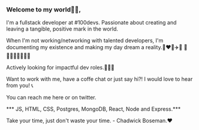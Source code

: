 ### Welcome to my world👋🏾,

I'm a fullstack developer at #100devs. Passionate about creating and leaving a tangible, positive mark in the world. 

When I'm not working/networking with talented developers, I'm documenting my existence and making my day dream a reality.📸❤️🌴✈️🚢 🥾🏋🏾‍♀️🍇🍝💃🏾

Actively looking for impactful dev roles.👩🏾‍💻  

Want to work with me, have a coffe chat or just say hi?! I would love to hear from you! 📞

You can reach me here or on twitter.

*** JS, HTML, CSS, Postgres, MongoDB, React, Node and Express.***

Take your time, just don't waste your time. - Chadwick Boseman.❤️

<!--
**SholaOduntan/SholaOduntan** is a ✨ _special_ ✨ repository because its `README.md` (this file) appears on your GitHub profile.

Here are some ideas to get you started:

- 🔭 I’m currently working on ...
- 🌱 I’m currently learning ...
- 👯 I’m looking to collaborate on ...
- 🤔 I’m looking for help with ...
- 💬 Ask me about ...
- 📫 How to reach me: ...
- 😄 Pronouns: ...
- ⚡ Fun fact: ...
-->
